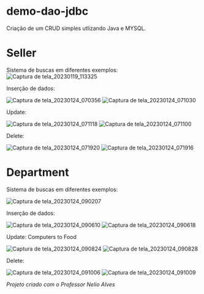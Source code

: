 # demo-dao-jdbc

Criação de um CRUD simples utlizando Java e MYSQL.

# Seller

Sistema de buscas em diferentes exemplos: 
![Captura de tela_20230119_113325](https://user-images.githubusercontent.com/102675098/213469651-a8b97f96-e672-4b96-b37d-82c49f46d933.png)

Inserção de dados:

![Captura de tela_20230124_070356](https://user-images.githubusercontent.com/102675098/214263560-51d07b07-ab95-478f-8151-f4ada345d675.png)
![Captura de tela_20230124_071030](https://user-images.githubusercontent.com/102675098/214264973-17a27b3b-61cd-42ad-8a73-2027d035e4f2.png)


Update: 

![Captura de tela_20230124_071118](https://user-images.githubusercontent.com/102675098/214264929-84236424-7a67-4640-b956-66228008ae78.png)
![Captura de tela_20230124_071100](https://user-images.githubusercontent.com/102675098/214264945-8f9155af-25c5-4af0-892b-2a4a186756f1.png)


Delete:

![Captura de tela_20230124_071920](https://user-images.githubusercontent.com/102675098/214266569-7b34af50-3712-44bf-82df-16dd834b8505.png)
![Captura de tela_20230124_071916](https://user-images.githubusercontent.com/102675098/214266577-506eac3f-d7d8-4cb1-b95c-1c4b16b9a282.png)


# Department

Sistema de buscas em diferentes exemplos: 

![Captura de tela_20230124_090207](https://user-images.githubusercontent.com/102675098/214286603-bf6e0743-0101-41dd-a635-feca15a2214e.png)


Inserção de dados:

![Captura de tela_20230124_090610](https://user-images.githubusercontent.com/102675098/214287612-f9837feb-0734-4a46-8683-0a1664d94916.png)
![Captura de tela_20230124_090618](https://user-images.githubusercontent.com/102675098/214287622-bc8ad9d9-5001-4507-9c4f-611ec3001731.png)



Update: 
Computers to Food

![Captura de tela_20230124_090824](https://user-images.githubusercontent.com/102675098/214288032-a96dde9f-74ae-472b-aae4-51129927cea6.png)
![Captura de tela_20230124_090828](https://user-images.githubusercontent.com/102675098/214288059-e88de6bb-50e2-4950-9ef0-e32dc97e1bc9.png)



Delete:

![Captura de tela_20230124_091006](https://user-images.githubusercontent.com/102675098/214288240-23c0db07-e589-4637-96ce-0b3dc3469d6a.png)
![Captura de tela_20230124_091009](https://user-images.githubusercontent.com/102675098/214288250-fb8a4060-db07-41ea-8246-e5558844b292.png)




*Projeto criado com o Professor Nelio Alves*

